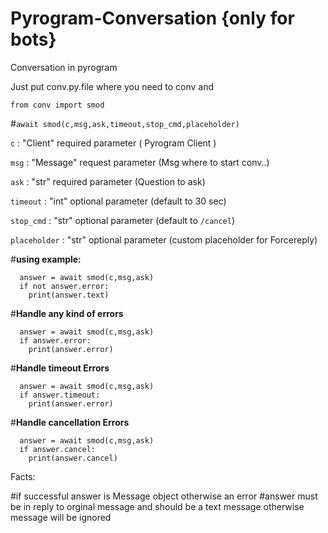 # Pyrogram-Conversation {only for bots}

Conversation in pyrogram 

Just put conv.py.file where you need to conv and

```from conv import smod```

#```await smod(c,msg,ask,timeout,stop_cmd,placeholder)```

```c``` : "Client" required parameter ( Pyrogram Client )

```msg``` : "Message" request parameter (Msg where to start conv..)

```ask``` : "str" required parameter (Question to ask)

```timeout``` : "int" optional parameter (default to 30 sec)

```stop_cmd``` : "str" optional parameter (default to ```/cancel```)

```placeholder``` : "str" optional parameter (custom placeholder for Forcereply)


#**using example:**

```  
  answer = await smod(c,msg,ask)
  if not answer.error:
    print(answer.text)
  ```


#**Handle any kind of errors**

```
  answer = await smod(c,msg,ask)
  if answer.error:
    print(answer.error)
  ```

#**Handle timeout Errors**

```
  answer = await smod(c,msg,ask)
  if answer.timeout:
    print(answer.error)
  ```

#**Handle cancellation Errors**

```
  answer = await smod(c,msg,ask)
  if answer.cancel:
    print(answer.cancel)
  ```

Facts:

#if successful answer is Message object otherwise an error
#answer must be in reply to orginal message and should be a text message otherwise message will be ignored 


